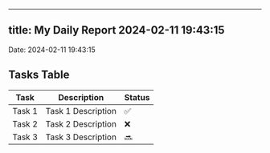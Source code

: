 
---
title: My Daily Report 2024-02-11 19:43:15
---

Date: 2024-02-11 19:43:15

## Tasks Table

| Task | Description | Status |
|------|-------------|--------|
| Task 1 | Task 1 Description | ✅ |
| Task 2 | Task 2 Description | ❌ |
| Task 3 | Task 3 Description | 🔜 |
